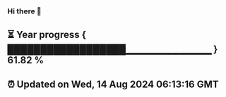 ### Hi there 👋
⏳ Year progress { ██████████████████▁▁▁▁▁▁▁▁▁▁▁▁ } 61.82 %
---
⏰ Updated on Wed, 14 Aug 2024 06:13:16 GMT
---
